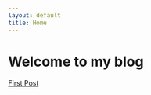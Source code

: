 ```yaml
---
layout: default
title: Home
---
```


# Welcome to my blog

[First Post](/2025/07/21/first-post.html)

